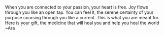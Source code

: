 When you are connected to your passion, your heart is free. Joy flows through you like an open tap. You can feel it, the serene certainty of your purpose coursing through you like a current. This is what you are meant for. Here is your gift, the medicine that will heal you and help you heal the world ~Ara